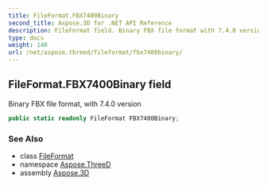 ```yaml
---
title: FileFormat.FBX7400Binary
second_title: Aspose.3D for .NET API Reference
description: FileFormat field. Binary FBX file format with 7.4.0 version
type: docs
weight: 140
url: /net/aspose.threed/fileformat/fbx7400binary/
---
```

## FileFormat.FBX7400Binary field

Binary FBX file format, with 7.4.0 version

```csharp
public static readonly FileFormat FBX7400Binary;
```

### See Also

* class [FileFormat](../)
* namespace [Aspose.ThreeD](../../../aspose.threed/)
* assembly [Aspose.3D](../../../)


